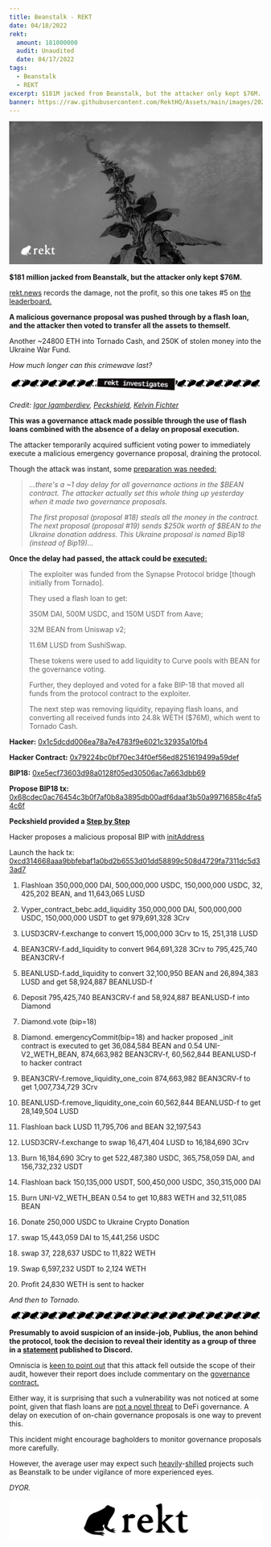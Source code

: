 ```yaml
---
title: Beanstalk - REKT
date: 04/18/2022
rekt:
  amount: 181000000
  audit: Unaudited
  date: 04/17/2022
tags:
  - Beanstalk
  - REKT
excerpt: $181M jacked from Beanstalk, but the attacker only kept $76M. A malicious governance proposal was pushed through by a flash loan, and the attacker then voted to transfer all the assets to themself, but not before donating $250K to the Ukraine war fund. 
banner: https://raw.githubusercontent.com/RektHQ/Assets/main/images/2022/04/bean-header.png
---
```

![](https://raw.githubusercontent.com/RektHQ/Assets/main/images/2022/04/bean-header.png)

**$181 million jacked from Beanstalk, but the attacker only kept $76M.** 

[rekt.news](https://rekt.news/) records the damage, not the profit, so this one takes #5 on [the leaderboard.](https://rekt.news/leaderboard/)

**A malicious governance proposal was pushed through by a flash loan, and the attacker then voted to transfer all the assets to themself.**

Another ~24800 ETH into Tornado Cash, and 250K of stolen money into the Ukraine War Fund.

_How much longer can this crimewave last?_

![](https://raw.githubusercontent.com/RektHQ/Assets/main/images/2021/09/rekt-investigates-linebreak.png)

_Credit: [Igor Igamberdiev](https://twitter.com/FrankResearcher/status/1515693895887294466), [Peckshield](https://twitter.com/peckshield/status/1515692144190648322?s=20&t=3UTlCZ7ksEn7DFljKsaNFg), [Kelvin Fichter](https://twitter.com/kelvinfichter/status/1515735717305008138)_

**This was a governance attack made possible through the use of flash loans combined with the absence of a delay on proposal execution.**

The attacker temporarily acquired sufficient voting power to immediately execute a malicious emergency governance proposal, draining the protocol.

Though the attack was instant, some [preparation was needed:](https://twitter.com/kelvinfichter/status/1515735717305008138)

> _…there's a ~1 day delay for *all* governance actions in the $BEAN contract. The attacker actually set this whole thing up yesterday when it made two governance proposals._
>
> _The first proposal (proposal #18) steals all the money in the contract. The next proposal (proposal #19) sends $250k worth of $BEAN to the Ukraine donation address. This Ukraine proposal is *named* Bip18 (instead of Bip19)..._

**Once the delay had passed, the attack could be [executed:](https://twitter.com/FrankResearcher/status/1515693895887294466)**

> The exploiter was funded from the Synapse Protocol bridge [though initially from Tornado].
>
>They used a flash loan to get:
> 
> 350M DAI, 500M USDC, and 150M USDT from Aave;
> 
> 32M BEAN from Uniswap v2;
> 
> 11.6M LUSD from SushiSwap.
> 
> These tokens were used to add liquidity to Curve pools with BEAN for the governance voting.
> 
> Further, they deployed and voted for a fake BIP-18 that moved all funds from the protocol contract to the exploiter.
> 
> The next step was removing liquidity, repaying flash loans, and converting all received funds into 24.8k WETH ($76M), which went to Tornado Cash.

**Hacker:** [0x1c5dcdd006ea78a7e4783f9e6021c32935a10fb4](https://etherscan.io/address/0x1c5dcdd006ea78a7e4783f9e6021c32935a10fb4)

**Hacker Contract:** [0x79224bc0bf70ec34f0ef56ed8251619499a59def](https://etherscan.io/address/0x79224bc0bf70ec34f0ef56ed8251619499a59def)

**BIP18:** [0xe5ecf73603d98a0128f05ed30506ac7a663dbb69](https://etherscan.io/address/0xe5ecf73603d98a0128f05ed30506ac7a663dbb69)

**Propose BIP18 tx:** [0x68cdec0ac76454c3b0f7af0b8a3895db00adf6daaf3b50a99716858c4fa54c6f](https://etherscan.io/tx/0x68cdec0ac76454c3b0f7af0b8a3895db00adf6daaf3b50a99716858c4fa54c6f)

**Peckshield provided a [Step by Step](https://twitter.com/peckshield/status/1515692144190648322)**

Hacker proposes a malicious proposal BIP with [initAddress](https://etherscan.io/address/0xe5ecf73603d98a0128f05ed30506ac7a663dbb69)

Launch the hack tx: [0xcd314668aaa9bbfebaf1a0bd2b6553d01dd58899c508d4729fa7311dc5d33ad7](https://etherscan.io/tx/0xcd314668aaa9bbfebaf1a0bd2b6553d01dd58899c508d4729fa7311dc5d33ad7)

1. Flashloan 350,000,000 DAI, 500,000,000 USDC, 150,000,000 USDC, 32, 425,202 BEAN, and 11,643,065 LUSD

2. Vyper_contract_bebc.add_liquidity 350,000,000 DAI, 500,000,000 USDC, 150,000,000 USDT to get 979,691,328 3Crv

3. LUSD3CRV-f.exchange to convert 15,000,000 3Crv to 15, 251,318 LUSD

4. BEAN3CRV-f.add_liquidity to convert 964,691,328 3Crv to 795,425,740 BEAN3CRV-f

5. BEANLUSD-f.add_liquidity to convert 32,100,950 BEAN and 26,894,383 LUSD and get 58,924,887 BEANLUSD-f

6. Deposit 795,425,740 BEAN3CRV-f and 58,924,887 BEANLUSD-f into Diamond

7. Diamond.vote (bip=18)

8. Diamond. emergencyCommit(bip=18) and hacker proposed _init contract is executed to get 36,084,584 BEAN and 0.54 UNI-V2_WETH_BEAN, 874,663,982 BEAN3CRV-f, 60,562,844 BEANLUSD-f to hacker contract

9. BEAN3CRV-f.remove_liquidity_one_coin 874,663,982 BEAN3CRV-f to get 1,007,734,729 3Crv

10. BEANLUSD-f.remove_liquidity_one_coin 60,562,844 BEANLUSD-f to get 28,149,504 LUSD

11. Flashloan back LUSD 11,795,706 and BEAN 32,197,543

12. LUSD3CRV-f.exchange to swap 16,471,404 LUSD to 16,184,690 3Crv

13. Burn 16,184,690 3Cry to get 522,487,380 USDC, 365,758,059 DAI, and 156,732,232 USDT

14. Flashloan back 150,135,000 USDT, 500,450,000 USDC, 350,315,000 DAI

15. Burn UNI-V2_WETH_BEAN 0.54 to get 10,883 WETH and 32,511,085 BEAN

16. Donate 250,000 USDC to Ukraine Crypto Donation

17. swap 15,443,059 DAI to 15,441,256 USDC

18. swap 37, 228,637 USDC to 11,822 WETH

19. Swap 6,597,232 USDT to 2,124 WETH

20. Profit 24,830 WETH is sent to hacker

_And then to Tornado._ 

![](https://raw.githubusercontent.com/RektHQ/Assets/main/images/2021/03/rekt-linebreak.png)  

**Presumably to avoid suspicion of an inside-job, Publius, the anon behind the protocol, took the decision to reveal their identity as a group of three in a [statement](https://discord.com/channels/880413392916054098/880500642546851850/965496314244775976) published to Discord.**

Omniscia is [keen to point out](https://medium.com/@omniscia.io/beanstalk-farms-post-mortem-analysis-a0667ee0ca9d) that this attack fell outside the scope of their audit, however their report does include commentary on the [governance contract.](https://omniscia.io/beanstalk-core-protocol/code-style/GovernanceFacet-GFT) 

Either way, it is surprising that such a vulnerability was not noticed at some point, given that flash loans are [not a novel threat](https://www.theblockcrypto.com/post/82721/makerdao-issues-warning-after-a-flash-loan-is-used-to-pass-a-governance-vote) to DeFi governance. A delay on execution of on-chain governance proposals is one way to prevent this.

This incident might encourage bagholders to monitor governance proposals more carefully. 

However, the average user may expect such [heavily](https://twitter.com/phtevenstrong/status/1515682798031548417)-[shilled](https://twitter.com/DegenSpartan/status/1515693260546920452?s=20&t=hvmqaVrw6bEMLuOIufPXrQ) projects such as Beanstalk to be under vigilance of more experienced eyes.

_DYOR._

![](https://raw.githubusercontent.com/RektHQ/Assets/main/images/2021/08/rekt-outline-conc.png)
